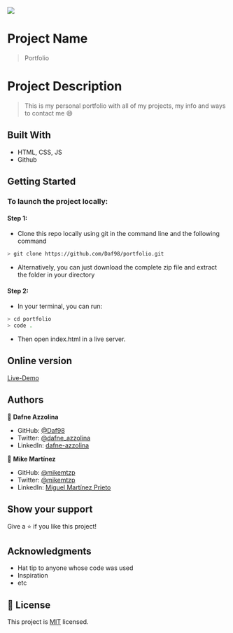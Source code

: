 ![](https://img.shields.io/badge/Microverse-blueviolet)

# Project Name

> Portfolio

# Project Description

> This is my personal portfolio with all of my projects, my info and ways to contact me :smile:


## Built With

- HTML, CSS, JS
- Github

## Getting Started
### To launch the project locally:
#### Step 1:
- Clone this repo locally using git in the command line and the following command
 ```bash
 > git clone https://github.com/Daf98/portfolio.git
 ```
- Alternatively, you can just download the complete zip file and extract the folder in your directory
#### Step 2:
- In your terminal, you can run:
```bash
> cd portfolio
> code .
```
- Then open index.html in a live server.

## Online version
[Live-Demo](https://daf98.github.io/portfolio/)

## Authors

👤 **Dafne Azzolina**

- GitHub: [@Daf98](https://github.com/Daf98)
- Twitter: [@dafne_azzolina](https://twitter.com/dafne_azzolina)
- LinkedIn: [dafne-azzolina](https://www.linkedin.com/in/dafne-azzolina/)

👤 **Mike Martínez**

- GitHub: [@mikemtzp](https://github.com/mikemtzp)
- Twitter: [@mikemtzp](https://twitter.com/mikemtzp)
- LinkedIn: [Miguel Martínez Prieto](https://www.linkedin.com/in/miguel-mart%C3%ADnez-prieto-a42406166/)



## Show your support

Give a ⭐️ if you like this project!

## Acknowledgments

- Hat tip to anyone whose code was used
- Inspiration
- etc

## 📝 License

This project is [MIT](./MIT.md) licensed.
